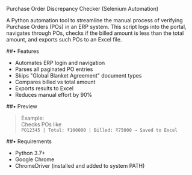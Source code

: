 Purchase Order Discrepancy Checker (Selenium Automation)

A Python automation tool to streamline the manual process of verifying Purchase Orders (POs) in an ERP system. This script logs into the portal, navigates through POs, checks if the billed amount is less than the total amount, and exports such POs to an Excel file.

##• Features

- Automates ERP login and navigation
- Parses all paginated PO entries
- Skips "Global Blanket Agreement" document types
- Compares billed vs total amount
- Exports results to Excel
- Reduces manual effort by 90%

##• Preview

> Example:  
> Checks POs like  
> `PO12345 | Total: ₹100000 | Billed: ₹75000 → Saved to Excel`

##• Requirements

- Python 3.7+
- Google Chrome
- ChromeDriver (installed and added to system PATH)


